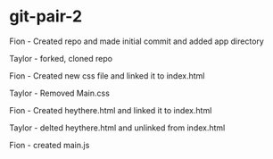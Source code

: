 # git-pair-2

Fion - Created repo and made initial commit and added app directory

Taylor - forked, cloned repo

Fion - Created new css file and linked it to index.html

Taylor - Removed Main.css 

Fion - Created heythere.html and linked it to index.html

Taylor - delted heythere.html and unlinked from index.html

Fion - created main.js


